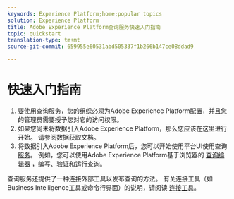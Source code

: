 ```yaml
---
keywords: Experience Platform;home;popular topics
solution: Experience Platform
title: Adobe Experience Platform查询服务快速入门指南
topic: quickstart
translation-type: tm+mt
source-git-commit: 659955e60531abd505337f1b266b147ce08ddad9

---
```



# 快速入门指南

1. 要使用查询服务，您的组织必须为Adobe Experience Platform配置，并且您的管理员需要授予您对它的访问权限。
2. 如果您尚未将数据引入Adobe Experience Platform，那么您应该在这里进行开始。 请参阅数据获取文档。
3. 将数据引入Adobe Experience Platform后，您可以开始使用平台UI使用查询 [服务](ui/overview.md)。 例如，您可以使用Adobe Experience Platform基于浏览器的 [查询编辑器](ui/user-guide.md) ，编写、验证和运行查询。


查询服务还提供了一种连接外部工具以发布查询的方法。 有关连接工具（如Business Intelligence工具或命令行界面）的说明，请阅读 [连接工具](clients/overview.md)。

